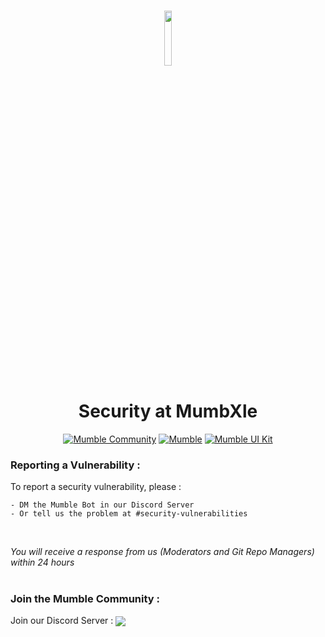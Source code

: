 #
<div align="center">
<img src="https://mumble.dev/apple-touch-icon.png" width="15%">
<h1>Security at MumbXle</h1>

<a href="https://discord.gg/9Du4KUY3dE">![Mumble Community](https://img.shields.io/discord/825371211399692308?label=Mumble%20Community&style=for-the-badge&logo=Discord)</a>
<a href="https://www.mumble.dev">![Mumble](https://img.shields.io/badge/Mumble-Live%20Demo-9cf?style=for-the-badge)</a>
<a href="http://mumble-lp.s3-website-us-west-2.amazonaws.com/">![Mumble UI Kit](https://img.shields.io/badge/Mumble-UI%20Kit-orange?style=for-the-badge)</a>

</div>

### Reporting a Vulnerability :

To report a security vulnerability, please :
<br/>

    - DM the Mumble Bot in our Discord Server 
    - Or tell us the problem at #security-vulnerabilities 
    
<br />

*You will receive a response from us *(Moderators and Git Repo Managers)* within 24 hours*

#

### Join the Mumble Community :

Join our Discord Server : <a href="https://discord.gg/9Du4KUY3dE"><img align="center" src="https://img.shields.io/discord/825371211399692308?label=Mumble%20Community&style=for-the-badge&logo=Discord"></a>
